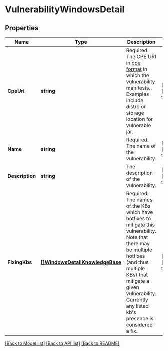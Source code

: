 # VulnerabilityWindowsDetail

## Properties
Name | Type | Description | Notes
------------ | ------------- | ------------- | -------------
**CpeUri** | **string** | Required. The CPE URI in [cpe format](https://cpe.mitre.org/specification/) in which the vulnerability manifests. Examples include distro or storage location for vulnerable jar. | [optional] [default to null]
**Name** | **string** | Required. The name of the vulnerability. | [optional] [default to null]
**Description** | **string** | The description of the vulnerability. | [optional] [default to null]
**FixingKbs** | [**[]WindowsDetailKnowledgeBase**](WindowsDetailKnowledgeBase.md) | Required. The names of the KBs which have hotfixes to mitigate this vulnerability. Note that there may be multiple hotfixes (and thus multiple KBs) that mitigate a given vulnerability. Currently any listed kb&#39;s presence is considered a fix. | [optional] [default to null]

[[Back to Model list]](../README.md#documentation-for-models) [[Back to API list]](../README.md#documentation-for-api-endpoints) [[Back to README]](../README.md)


